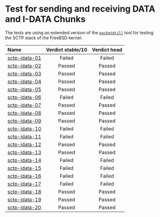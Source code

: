 # Test for sending and receiving DATA and I-DATA Chunks

The tests are using  an extended version of the [`packetdrill`](https://github.com/nplab/packetdrill) tool
for testing the SCTP stack of the FreeBSD kernel.

| Name                                                                                             | Verdict stable/10 | Verdict head |
|:-------------------------------------------------------------------------------------------------|:-----------------:|:------------:|
|[sctp-idata-01](sctp-idata-01.pkt "Receive two consequtive complete messages on the same stream") | Failed            | Failed       |
|[sctp-idata-02](sctp-idata-02.pkt "Receive two consequtive complete messages on the same stream") | Passed            | Passed       |
|[sctp-idata-03](sctp-idata-03.pkt "Receive two consequtive complete messages on the same stream") | Passed            | Passed       |
|[sctp-idata-04](sctp-idata-04.pkt "Receive two consequtive complete messages on the same stream") | Passed            | Passed       |
|[sctp-idata-05](sctp-idata-05.pkt "Receive two consequtive complete messages on the same stream") | Passed            | Passed       |
|[sctp-idata-06](sctp-idata-06.pkt "Receive two consequtive complete messages on the same stream") | Failed            | Failed       |
|[sctp-idata-07](sctp-idata-07.pkt "Receive two consequtive complete messages on the same stream") | Passed            | Passed       |
|[sctp-idata-08](sctp-idata-08.pkt "Receive two consequtive complete messages on the same stream") | Passed            | Passed       |
|[sctp-idata-09](sctp-idata-09.pkt "Receive two consequtive complete messages on the same stream") | Passed            | Passed       |
|[sctp-idata-10](sctp-idata-10.pkt "Receive two consequtive complete messages on the same stream") | Failed            | Failed       |
|[sctp-idata-11](sctp-idata-11.pkt "Receive two consequtive complete messages on the same stream") | Failed            | Failed       |
|[sctp-idata-12](sctp-idata-12.pkt "Receive two consequtive complete messages on the same stream") | Passed            | Passed       |
|[sctp-idata-13](sctp-idata-13.pkt "Receive two consequtive complete messages on the same stream") | Passed            | Passed       |
|[sctp-idata-14](sctp-idata-14.pkt "Receive two consequtive complete messages on the same stream") | Failed            | Failed       |
|[sctp-idata-15](sctp-idata-15.pkt "Receive two consequtive complete messages on the same stream") | Failed            | Failed       |
|[sctp-idata-16](sctp-idata-16.pkt "Receive two consequtive complete messages on the same stream") | Failed            | Failed       |
|[sctp-idata-17](sctp-idata-17.pkt "Receive two consequtive complete messages on the same stream") | Failed            | Failed       |
|[sctp-idata-18](sctp-idata-18.pkt "Receive two consequtive complete messages on the same stream") | Passed            | Passed       |
|[sctp-idata-19](sctp-idata-19.pkt "Receive two consequtive complete messages on the same stream") | Passed            | Passed       |
|[sctp-idata-20](sctp-idata-20.pkt "Receive two consequtive complete messages on the same stream") | Passed            | Passed       |

